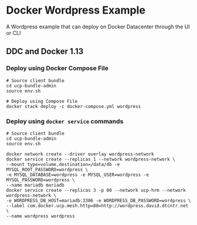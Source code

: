 Docker Wordpress Example
=====================

A Wordpress example that can deploy on Docker Datacenter through the UI or CLI

DDC and Docker 1.13
-------------------

### Deploy using Docker Compose File
```
# Source client bundle
cd ucp-bundle-admin
source env.sh

# Deploy using Compose File
docker stack deploy -c docker-compose.yml wordpress
```

### Deploy using `docker service` commands
```
# Source client bundle
cd ucp-bundle-admin
source env.sh

docker network create --driver overlay wordpress-network
docker service create --replicas 1 --network wordpress-network \
--mount type=volume,destination=/data/db -e MYSQL_ROOT_PASSWORD=wordpress \
-e MYSQL_DATABASE=wordpress -e MYSQL_USER=wordpress -e MYSQL_PASSWORD=wordpress \
--name mariadb mariadb
docker service create --replicas 3 -p 80 --network ucp-hrm --network wordpress-network \
-e WORDPRESS_DB_HOST=mariadb:3306 -e WORDPRESS_DB_PASSWORD=wordpress \
--label com.docker.ucp.mesh.http=80=http://wordpress.david.dtcntr.net \
--name wordpress wordpress
```
